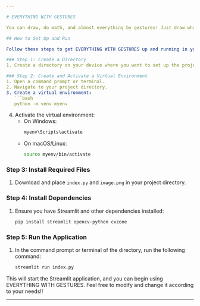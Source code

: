 ```yaml
---

# EVERYTHING WITH GESTURES

You can draw, do math, and almost everything by gestures! Just draw whatever you want to do, and that's it.

## How to Set Up and Run

Follow these steps to get EVERYTHING WITH GESTURES up and running in your environment:

### Step 1: Create a Directory
1. Create a directory on your device where you want to set up the project.

### Step 2: Create and Activate a Virtual Environment
1. Open a command prompt or terminal.
2. Navigate to your project directory.
3. Create a virtual environment:
   ```bash
   python -m venv myenv
   ```
4. Activate the virtual environment:
   - On Windows:
     ```bash
     myenv\Scripts\activate
     ```
   - On macOS/Linux:
     ```bash
     source myenv/bin/activate
     ```

### Step 3: Install Required Files
1. Download and place `index.py` and `image.png` in your project directory.

### Step 4: Install Dependencies
1. Ensure you have Streamlit and other dependencies installed:
   ```bash
   pip install streamlit opencv-python cvzone
   ```

### Step 5: Run the Application
1. In the command prompt or terminal of the directory, run the following command:
   ```bash
   streamlit run index.py
   ```

This will start the Streamlit application, and you can begin using EVERYTHING WITH GESTURES.
Feel free to modify and change it according to your needs!!

---
```

